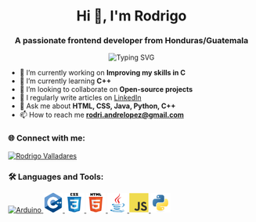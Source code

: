 <h1 align="center">Hi 👋, I'm Rodrigo</h1>
<h3 align="center">A passionate frontend developer from Honduras/Guatemala</h3>

<p align="center">
  <img src="https://readme-typing-svg.demolab.com?font=Fira+Code&weight=500&pause=1000&color=F75C7E&center=true&vCenter=true&width=500&lines=Frontend+Developer;C%2B%2B+Learner;Tech+Enthusiast" alt="Typing SVG" />
</p>

- 🔭 I’m currently working on **Improving my skills in C**
- 🌱 I’m currently learning **C++**
- 👯 I’m looking to collaborate on **Open-source projects**
- 📝 I regularly write articles on [LinkedIn](https://www.linkedin.com/in/rodrigo-valladares-837a28353/)
- 💬 Ask me about **HTML, CSS, Java, Python, C++**
- 📫 How to reach me **rodri.andrelopez@gmail.com**

<h3 align="left">🌐 Connect with me:</h3>
<p align="left">
  <a href="https://linkedin.com/in/rodrigo-valladares" target="_blank">
    <img align="center" src="https://raw.githubusercontent.com/rahuldkjain/github-profile-readme-generator/master/src/images/icons/Social/linked-in-alt.svg" alt="Rodrigo Valladares" height="30" width="40" />
  </a>
</p>

<h3 align="left">🛠 Languages and Tools:</h3>
<p align="left"> 
  <a href="https://www.arduino.cc/" target="_blank"> 
    <img src="https://cdn.worldvectorlogo.com/logos/arduino-1.svg" alt="Arduino" width="40" height="40"/>
  </a> 
  <a href="https://isocpp.org/" target="_blank"> 
    <img src="https://raw.githubusercontent.com/devicons/devicon/master/icons/cplusplus/cplusplus-original.svg" alt="C++" width="40" height="40"/>
  </a> 
  <a href="https://www.w3schools.com/css/" target="_blank"> 
    <img src="https://raw.githubusercontent.com/devicons/devicon/master/icons/css3/css3-original-wordmark.svg" alt="CSS3" width="40" height="40"/>
  </a> 
  <a href="https://www.w3.org/html/" target="_blank"> 
    <img src="https://raw.githubusercontent.com/devicons/devicon/master/icons/html5/html5-original-wordmark.svg" alt="HTML5" width="40" height="40"/>
  </a> 
  <a href="https://www.java.com" target="_blank"> 
    <img src="https://raw.githubusercontent.com/devicons/devicon/master/icons/java/java-original.svg" alt="Java" width="40" height="40"/>
  </a> 
  <a href="https://developer.mozilla.org/en-US/docs/Web/JavaScript" target="_blank"> 
    <img src="https://raw.githubusercontent.com/devicons/devicon/master/icons/javascript/javascript-original.svg" alt="JavaScript" width="40" height="40"/>
  </a> 
  <a href="https://www.python.org" target="_blank"> 
    <img src="https://raw.githubusercontent.com/devicons/devicon/master/icons/python/python-original.svg" alt="Python" width="40" height="40"/>
  </a> 
</p>


